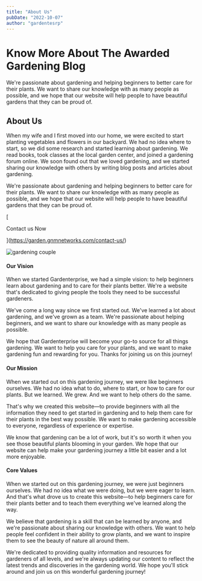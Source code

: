 ```yaml
---
title: "About Us"
pubDate: "2022-10-07"
author: "gardentesrp"
---
```


# Know More About The Awarded Gardening Blog

We're passionate about gardening and helping beginners to better care for their plants. We want to share our knowledge with as many people as possible, and we hope that our website will help people to have beautiful gardens that they can be proud of.

## About Us

When my wife and I first moved into our home, we were excited to start planting vegetables and flowers in our backyard. We had no idea where to start, so we did some research and started learning about gardening. We read books, took classes at the local garden center, and joined a gardening forum online. We soon found out that we loved gardening, and we started sharing our knowledge with others by writing blog posts and articles about gardening.

We're passionate about gardening and helping beginners to better care for their plants. We want to share our knowledge with as many people as possible, and we hope that our website will help people to have beautiful gardens that they can be proud of.

[

Contact us Now

](https://garden.gnmnetworks.com/contact-us/)

![gardening couple](images/gardener-couple-1024x683.png)

#### Our Vision

When we started Gardenterprise, we had a simple vision: to help beginners learn about gardening and to care for their plants better. We're a website that's dedicated to giving people the tools they need to be successful gardeners.  
  
We've come a long way since we first started out. We've learned a lot about gardening, and we've grown as a team. We're passionate about helping beginners, and we want to share our knowledge with as many people as possible.  
  
We hope that Gardenterprise will become your go-to source for all things gardening. We want to help you care for your plants, and we want to make gardening fun and rewarding for you. Thanks for joining us on this journey!

#### Our Mission

When we started out on this gardening journey, we were like beginners ourselves. We had no idea what to do, where to start, or how to care for our plants. But we learned. We grew. And we want to help others do the same.  
  
That's why we created this website—to provide beginners with all the information they need to get started in gardening and to help them care for their plants in the best way possible. We want to make gardening accessible to everyone, regardless of experience or expertise.  
  
We know that gardening can be a lot of work, but it's so worth it when you see those beautiful plants blooming in your garden. We hope that our website can help make your gardening journey a little bit easier and a lot more enjoyable.

#### Core Values

When we started out on this gardening journey, we were just beginners ourselves. We had no idea what we were doing, but we were eager to learn. And that's what drove us to create this website—to help beginners care for their plants better and to teach them everything we've learned along the way.  
  
We believe that gardening is a skill that can be learned by anyone, and we're passionate about sharing our knowledge with others. We want to help people feel confident in their ability to grow plants, and we want to inspire them to see the beauty of nature all around them.  
  
We're dedicated to providing quality information and resources for gardeners of all levels, and we're always updating our content to reflect the latest trends and discoveries in the gardening world. We hope you'll stick around and join us on this wonderful gardening journey!
